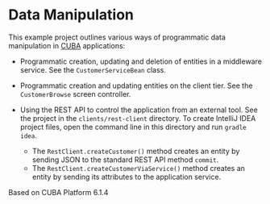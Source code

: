 # Data Manipulation

This example project outlines various ways of programmatic data manipulation in [CUBA](https://www.cuba-platform.com) applications:

- Programmatic creation, updating and deletion of entities in a middleware service. See the `CustomerServiceBean` class.

- Programmatic creation and updating entities on the client tier. See the `CustomerBrowse` screen controller.

- Using the REST API to control the application from an external tool. See the project in the `clients/rest-client` directory. To create IntelliJ IDEA project files, open the command line in this directory and run `gradle idea`.
    - The `RestClient.createCustomer()` method creates an entity by sending JSON to the standard REST API method `commit`.
    - The `RestClient.createCustomerViaService()` method creates an entity by sending its attributes to the application service.

Based on CUBA Platform 6.1.4